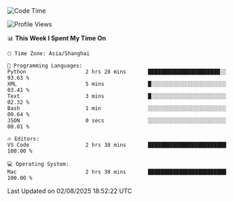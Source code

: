 <!--START_SECTION:waka-->
![Code Time](http://img.shields.io/badge/Code%20Time-560%20hrs%2051%20mins-blue)

![Profile Views](http://img.shields.io/badge/Profile%20Views-0-blue)

📊 **This Week I Spent My Time On** 

```text
🕑︎ Time Zone: Asia/Shanghai

💬 Programming Languages: 
Python                   2 hrs 28 mins       ███████████████████████░░   93.63 % 
XML                      5 mins              █░░░░░░░░░░░░░░░░░░░░░░░░   03.41 % 
Text                     3 mins              █░░░░░░░░░░░░░░░░░░░░░░░░   02.32 % 
Bash                     1 min               ░░░░░░░░░░░░░░░░░░░░░░░░░   00.64 % 
JSON                     0 secs              ░░░░░░░░░░░░░░░░░░░░░░░░░   00.01 % 

🔥 Editors: 
VS Code                  2 hrs 38 mins       █████████████████████████   100.00 % 

💻 Operating System: 
Mac                      2 hrs 38 mins       █████████████████████████   100.00 % 
```


 Last Updated on 02/08/2025 18:52:22 UTC
<!--END_SECTION:waka-->
